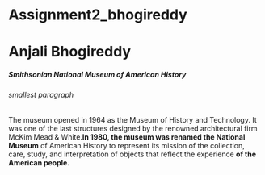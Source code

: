 # Assignment2_bhogireddy
# Anjali Bhogireddy
##### Smithsonian National Museum of American History
###### smallest paragraph
The museum opened in 1964 as the Museum of History and Technology. It was one of the last structures designed by the renowned architectural firm McKim Mead & White.**In 1980, the museum was renamed the National Museum** of American History to represent its mission of the collection, care, study, and interpretation of objects that reflect the experience **of the American people.**

